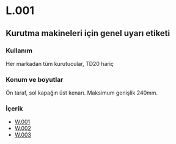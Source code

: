 # L.001

## Kurutma makineleri için genel uyarı etiketi

### Kullanım

Her markadan tüm kurutucular, TD20 hariç

### Konum ve boyutlar

Ön taraf, sol kapağın üst kenarı. Maksimum genişlik 240mm. 

### İçerik

* [W.001](../warn/W.001.tr.md)
* [W.002](../warn/W.002.tr.md)
* [W.003](../warn/W.003.tr.md)

